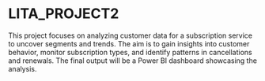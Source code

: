 # LITA_PROJECT2
This project focuses on analyzing customer data for a subscription service to uncover segments and trends. The aim is to gain insights into customer behavior, monitor subscription types, and identify patterns in cancellations and renewals. The final output will be a Power BI dashboard showcasing the analysis.
